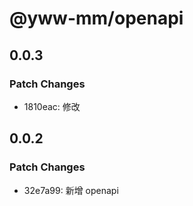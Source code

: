 # @yww-mm/openapi

## 0.0.3

### Patch Changes

- 1810eac: 修改

## 0.0.2

### Patch Changes

- 32e7a99: 新增 openapi
